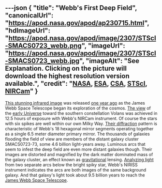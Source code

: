 ---json
{
  "title": "Webb's First Deep Field",
  "canonicalUrl": "https://apod.nasa.gov/apod/ap230715.html",
  "hdImageUrl": "https://apod.nasa.gov/apod/image/2307/STScI-SMACS0723_webb.png",
  "imageUrl": "https://apod.nasa.gov/apod/image/2307/STScI-SMACS0723_webb.jpg",
  "imageAlt": "See Explanation. Clicking on the picture will download the highest resolution version available.",
  "credit": "[NASA](https://www.nasa.gov/), [ESA](https://www.esa.int/), [CSA](https://www.asc-csa.gc.ca/eng/), [STScI](https://www.stsci.edu/), [NIRCam](https://webbtelescope.org/contents/media/images/01FA0SZSEW1TZ51BHG0EGW2EZP)"
}
---

[This stunning infrared image](https://webbtelescope.org/contents/media/images/2022/038/01G7JGTH21B5GN9VCYAHBXKSD1) was released [one year ago](https://www.nasa.gov/feature/goddard/2023/webb-celebrates-first-year-of-science-with-new-image) as the James Webb Space Telescope began its exploration of the cosmos. [The view](https://webbtelescope.org/news/first-images/gallery/zoomable-image-deep-field-smacs-0723) of the [early Universe](https://webbtelescope.org/contents/articles/how-does-webb-see-back-in-time) toward the southern constellation Volans was achieved in 12.5 hours of exposure with Webb's NIRCam instrument. Of course the stars with six spikes are well within our own Milky Way. [Their diffraction](https://apod.nasa.gov/apod/ap220319.html) pattern is characteristic of Webb's 18 hexagonal mirror segments operating together as a single 6.5 meter diameter primary mirror. The thousands of galaxies flooding the field of view are members of the distant galaxy cluster SMACS0723-73, some 4.6 billion light-years away. Luminous arcs that seem to infest the deep field are even more distant galaxies though. Their images are distorted and magnified by the dark matter dominated mass of the galaxy cluster, an effect known as [gravitational](https://apod.nasa.gov/apod/ap220511.html) lensing. [Analyzing light](https://webbtelescope.org/contents/media/images/2022/035/01G7HRMY93K0BCCBKCABAQH0V7) from two separate arcs below the bright spiky star, Webb's NIRISS instrument indicates the arcs are both images of the same background galaxy. And that galaxy's light took about 9.5 billion years to reach the [James Webb Space Telescope](https://webbtelescope.org/).
